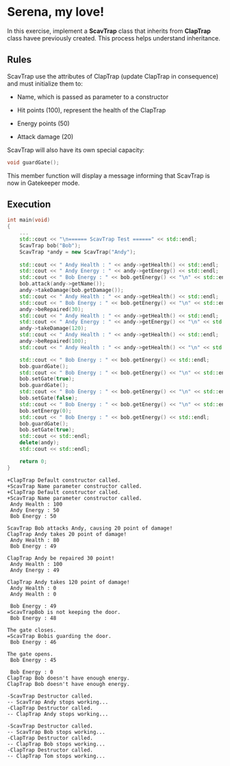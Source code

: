# Serena, my love!
In this exercise, implement a **ScavTrap** class that inherits from **ClapTrap** class havee previously created. This process helps understand inheritance.

## Rules
ScavTrap use the attributes of ClapTrap (update ClapTrap in consequence) and must initialize them to:

* Name, which is passed as parameter to a constructor

* Hit points (100), represent the health of the ClapTrap

* Energy points (50)

* Attack damage (20)

ScavTrap will also have its own special capacity:

```cpp
void guardGate();
```
This member function will display a message informing that ScavTrap is now in Gatekeeper mode.

## Execution
```cpp
int main(void)
{
	... 
	std::cout << "\n====== ScavTrap Test ======" << std::endl;
	ScavTrap bob("Bob");
	ScavTrap *andy = new ScavTrap("Andy");
	
	std::cout << " Andy Health : " << andy->getHealth() << std::endl;
	std::cout << " Andy Energy : " << andy->getEnergy() << std::endl;
	std::cout << " Bob Energy : " << bob.getEnergy() << "\n" << std::endl;
	bob.attack(andy->getName());
	andy->takeDamage(bob.getDamage());
	std::cout << " Andy Health : " << andy->getHealth() << std::endl;
	std::cout << " Bob Energy : " << bob.getEnergy() << "\n" << std::endl;
	andy->beRepaired(30);
	std::cout << " Andy Health : " << andy->getHealth() << std::endl;
	std::cout << " Andy Energy : " << andy->getEnergy() << "\n" << std::endl;
	andy->takeDamage(120);
	std::cout << " Andy Health : " << andy->getHealth() << std::endl;
	andy->beRepaired(100);
	std::cout << " Andy Health : " << andy->getHealth() << "\n" << std::endl;

	std::cout << " Bob Energy : " << bob.getEnergy() << std::endl;
	bob.guardGate();
	std::cout << " Bob Energy : " << bob.getEnergy() << "\n" << std::endl;
	bob.setGate(true);
	bob.guardGate();
	std::cout << " Bob Energy : " << bob.getEnergy() << "\n" << std::endl;
	bob.setGate(false);
	std::cout << " Bob Energy : " << bob.getEnergy() << "\n" << std::endl;
	bob.setEnergy(0);
	std::cout << " Bob Energy : " << bob.getEnergy() << std::endl;
	bob.guardGate();
	bob.setGate(true);
	std::cout << std::endl;
	delete(andy);
	std::cout << std::endl;

	return 0;
}
```
```
+ClapTrap Default constructor called.
+ScavTrap Name parameter constructor called.
+ClapTrap Default constructor called.
+ScavTrap Name parameter constructor called.
 Andy Health : 100
 Andy Energy : 50
 Bob Energy : 50

ScavTrap Bob attacks Andy, causing 20 point of damage!
ClapTrap Andy takes 20 point of damage!
 Andy Health : 80
 Bob Energy : 49

ClapTrap Andy be repaired 30 point!
 Andy Health : 100
 Andy Energy : 49

ClapTrap Andy takes 120 point of damage!
 Andy Health : 0
 Andy Health : 0

 Bob Energy : 49
=ScavTrapBob is not keeping the door.
 Bob Energy : 48

The gate closes.
=ScavTrap Bobis guarding the door.
 Bob Energy : 46

The gate opens.
 Bob Energy : 45

 Bob Energy : 0
ClapTrap Bob doesn't have enough energy.
ClapTrap Bob doesn't have enough energy.

-ScavTrap Destructor called.
-- ScavTrap Andy stops working...
-ClapTrap Destructor called.
-- ClapTrap Andy stops working...

-ScavTrap Destructor called.
-- ScavTrap Bob stops working...
-ClapTrap Destructor called.
-- ClapTrap Bob stops working...
-ClapTrap Destructor called.
-- ClapTrap Tom stops working...
```

